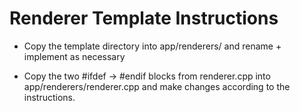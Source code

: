 # Renderer Template Instructions

 - Copy the template directory into app/renderers/ and rename + implement as necessary

 - Copy the two #ifdef -> #endif blocks from renderer.cpp into app/renderers/renderer.cpp and make changes according to the instructions.